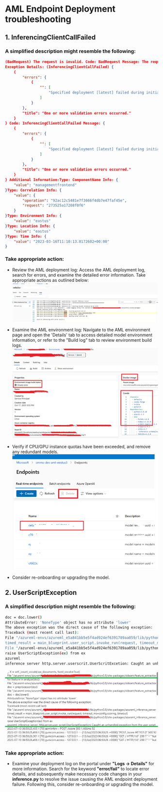 # AML Endpoint Deployment troubleshooting

## 1. InferencingClientCallFailed
### A simplified description might resemble the following:
```json
(BadRequest) The request is invalid. Code: BadRequest Message: The request is invalid.  
Exception Details: (InferencingClientCallFailed) {
    {
        "errors": {
            {
                "": [
                    "Specified deployment [latest] failed during initial provisioning and is in an unrecoverable state. Delete and re-create."
                ]
            }
        },
        "title": "One or more validation errors occurred."
    }
} Code: InferencingClientCallFailed Message: {
    {
        "errors": {
            {
                "": [
                    "Specified deployment [latest] failed during initial provisioning and is in an unrecoverable state. Delete and re-create."
                ]
            }
        },
        "title": "One or more validation errors occurred."
    }
} Additional Information:Type: ComponentName Info: {
    "value": "managementfrontend"
}Type: Correlation Info: {
    "value": {
        "operation": "92ac12c5481e7f3666f4db7e47faf45e",
        "request": "273525a17208f0f6"
    }
}Type: Environment Info: {
    "value": "eastus"
}Type: Location Info: {
    "value": "eastus"
}Type: Time Info: {
    "value": "2023-03-16T11:10:13.0172602+00:00"
}
```

### Take appropriate action:
- Review the AML deployment log:
    Access the AML deployment log, search for errors, and examine the detailed error information. Take appropriate actions as outlined below: 
    ![img.png](images/searchDeploymentLog.png)
 
- Examine the AML environment log:
    Navigate to the AML environment page and open the 'Details' tab to access detailed model environment information, or refer to the "Build log" tab to review environment build logs.
   ![img.png](images/amlEnvironmentLog.png) 
 
- Verify if CPU/GPU instance quotas have been exceeded, and remove any redundant models.  
   ![](images/deleteUselessModel.png) 
    
- Consider re-onboarding or upgrading the model.

## 2. UserScriptException
### A simplified description might resemble the following:
```bash
doc = doc.lower() 
AttributeError: 'NoneType' object has no attribute 'lower' 
The above exception was the direct cause of the following exception: 
Traceback (most recent call last): 
File "/azureml-envs/azureml_e5a841bb5e5f4ad924ef6391789aa059/lib/python3.8/site-packages/azureml_inference_server 
timed_result = main_blueprint.user_script.invoke_run(request, timeout_ms=config.scoring_timeout) 
File "/azureml-envs/azureml_e5a841bb5e5f4ad924ef6391789aa059/lib/python3.8/site-packages/azureml_inference_server 
raise UserScriptException(ex) from ex 
azureml 
inference server http.server.userscrit.UserScritExcetion: Caught an unhandled excetion from the user script
```
![](images/UserScriptException.png)

### Take appropriate action:
- Examine your deployment log on the portal under **"Logs -> Details"** for more information. Search for the keyword **"error/fail"** to locate error details, and subsequently make necessary code changes in your **inference.py** to resolve the issue causing the AML endpoint deployment failure. Following this, consider re-onboarding or upgrading the model.
